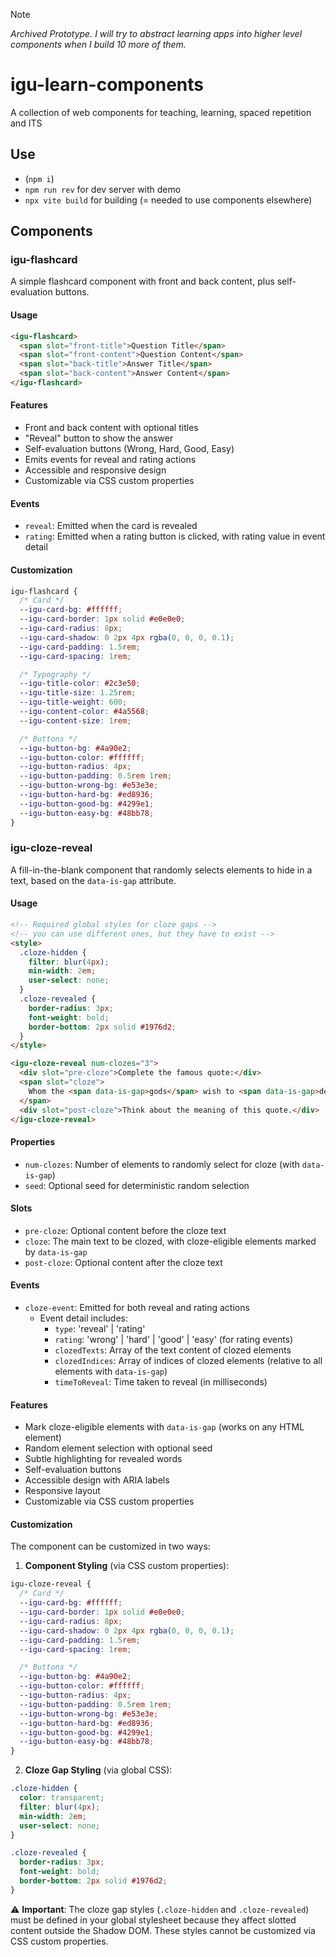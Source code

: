 > [!NOTE]  
> *Archived Prototype. I will try to abstract learning apps into higher level components when I build 10 more of them.*

# igu-learn-components

A collection of web components for teaching, learning, spaced repetition and ITS

## Use

- (`npm i`)
- `npm run rev` for dev server with demo
- `npx vite build` for building (= needed to use components elsewhere)

## Components

### igu-flashcard

A simple flashcard component with front and back content, plus self-evaluation buttons.

#### Usage

```html
<igu-flashcard>
  <span slot="front-title">Question Title</span>
  <span slot="front-content">Question Content</span>
  <span slot="back-title">Answer Title</span>
  <span slot="back-content">Answer Content</span>
</igu-flashcard>
```

#### Features
- Front and back content with optional titles
- "Reveal" button to show the answer
- Self-evaluation buttons (Wrong, Hard, Good, Easy)
- Emits events for reveal and rating actions
- Accessible and responsive design
- Customizable via CSS custom properties

#### Events
- `reveal`: Emitted when the card is revealed
- `rating`: Emitted when a rating button is clicked, with rating value in event detail

#### Customization
```css
igu-flashcard {
  /* Card */
  --igu-card-bg: #ffffff;
  --igu-card-border: 1px solid #e0e0e0;
  --igu-card-radius: 8px;
  --igu-card-shadow: 0 2px 4px rgba(0, 0, 0, 0.1);
  --igu-card-padding: 1.5rem;
  --igu-card-spacing: 1rem;

  /* Typography */
  --igu-title-color: #2c3e50;
  --igu-title-size: 1.25rem;
  --igu-title-weight: 600;
  --igu-content-color: #4a5568;
  --igu-content-size: 1rem;

  /* Buttons */
  --igu-button-bg: #4a90e2;
  --igu-button-color: #ffffff;
  --igu-button-radius: 4px;
  --igu-button-padding: 0.5rem 1rem;
  --igu-button-wrong-bg: #e53e3e;
  --igu-button-hard-bg: #ed8936;
  --igu-button-good-bg: #4299e1;
  --igu-button-easy-bg: #48bb78;
}
```

### igu-cloze-reveal

A fill-in-the-blank component that randomly selects elements to hide in a text, based on the `data-is-gap` attribute.

#### Usage

```html
<!-- Required global styles for cloze gaps -->
<!-- you can use different ones, but they have to exist -->
<style>
  .cloze-hidden {
    filter: blur(4px);
    min-width: 2em;
    user-select: none;
  }
  .cloze-revealed {
    border-radius: 3px;
    font-weight: bold;
    border-bottom: 2px solid #1976d2;
  }
</style>

<igu-cloze-reveal num-clozes="3">
  <div slot="pre-cloze">Complete the famous quote:</div>
  <span slot="cloze">
    Whom the <span data-is-gap>gods</span> wish to <span data-is-gap>destroy</span>, they <span data-is-gap>give</span> <span data-is-gap>unlimited</span> <span data-is-gap>resources</span>
  </span>
  <div slot="post-cloze">Think about the meaning of this quote.</div>
</igu-cloze-reveal>
```

#### Properties
- `num-clozes`: Number of elements to randomly select for cloze (with `data-is-gap`)
- `seed`: Optional seed for deterministic random selection

#### Slots
- `pre-cloze`: Optional content before the cloze text
- `cloze`: The main text to be clozed, with cloze-eligible elements marked by `data-is-gap`
- `post-cloze`: Optional content after the cloze text

#### Events
- `cloze-event`: Emitted for both reveal and rating actions
  - Event detail includes:
    - `type`: 'reveal' | 'rating'
    - `rating`: 'wrong' | 'hard' | 'good' | 'easy' (for rating events)
    - `clozedTexts`: Array of the text content of clozed elements
    - `clozedIndices`: Array of indices of clozed elements (relative to all elements with `data-is-gap`)
    - `timeToReveal`: Time taken to reveal (in milliseconds)

#### Features
- Mark cloze-eligible elements with `data-is-gap` (works on any HTML element)
- Random element selection with optional seed
- Subtle highlighting for revealed words
- Self-evaluation buttons
- Accessible design with ARIA labels
- Responsive layout
- Customizable via CSS custom properties

#### Customization
The component can be customized in two ways:

1. **Component Styling** (via CSS custom properties):
```css
igu-cloze-reveal {
  /* Card */
  --igu-card-bg: #ffffff;
  --igu-card-border: 1px solid #e0e0e0;
  --igu-card-radius: 8px;
  --igu-card-shadow: 0 2px 4px rgba(0, 0, 0, 0.1);
  --igu-card-padding: 1.5rem;
  --igu-card-spacing: 1rem;

  /* Buttons */
  --igu-button-bg: #4a90e2;
  --igu-button-color: #ffffff;
  --igu-button-radius: 4px;
  --igu-button-padding: 0.5rem 1rem;
  --igu-button-wrong-bg: #e53e3e;
  --igu-button-hard-bg: #ed8936;
  --igu-button-good-bg: #4299e1;
  --igu-button-easy-bg: #48bb78;
}
```

2. **Cloze Gap Styling** (via global CSS):
```css
.cloze-hidden {
  color: transparent;
  filter: blur(4px);
  min-width: 2em;
  user-select: none;
}

.cloze-revealed {
  border-radius: 3px;
  font-weight: bold;
  border-bottom: 2px solid #1976d2;
}
```

⚠️ **Important**: The cloze gap styles (`.cloze-hidden` and `.cloze-revealed`) must be defined in your global stylesheet because they affect slotted content outside the Shadow DOM. These styles cannot be customized via CSS custom properties.
